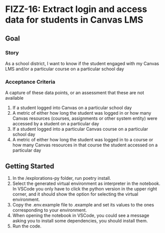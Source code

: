 # FIZZ-16: Extract login and access data for students in Canvas LMS

## Goal

### Story

As a school district, I want to know if the student engaged with my Canvas LMS
and/or a particular course on a particular school day

### Acceptance Criteria

A capture of these data points, or an assessment that these are not available

1. If a student logged into Canvas on a particular school day
1. A metric of either how long the student was logged in or how many Canvas
   resources (courses, assignments or other system entity) were accessed by a
   student on a particular day
1. If a student logged into a particular Canvas course on a particular school
   day
1. A metric of either how long the student was logged in to a course or how many
   Canvas resources in that course the student accessed on a particular day

## Getting Started

1. In the /explorations-py folder, run poetry install.
2. Select the generated virtual environment as interpreter in the notebook. In
   VSCode you only have to click the python version in the upper right corner,
   and it should show the option for selecting the virtual environment.
3. Copy the .env.example file to .example and set its values to the ones
   corresponding to your environment.
4. When opening the notebook in VSCode, you could see a message asking you to
   install some dependencies, you should install them.
5. Run the code.
